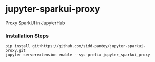 # jupyter-sparkui-proxy
Proxy SparkUI in JupyterHub
### Installation Steps
``pip install git+https://github.com/sidd-pandey/jupyter-sparkui-proxy.git``<br>
``jupyter serverextension enable --sys-prefix jupyter_sparkui_proxy``<br>
